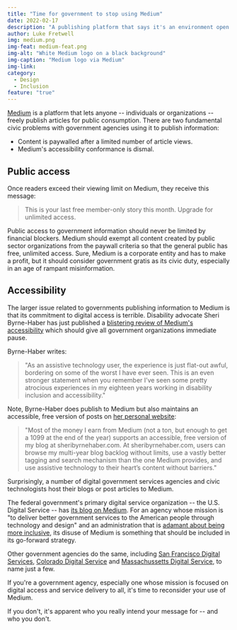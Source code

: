 ```yaml
---
title: "Time for government to stop using Medium"
date: 2022-02-17
description: "A publishing platform that says it's an environment open to everyone doesn't provide equal access to all."
author: Luke Fretwell
img: medium.png
img-feat: medium-feat.png
img-alt: "White Medium logo on a black background"
img-caption: "Medium logo via Medium"
img-link: 
category:
  - Design
  - Inclusion
feature: "true"
---
```


[Medium](https://medium.com) is a platform that lets anyone -- individuals or organizations -- freely publish articles for public consumption. There are two fundamental civic problems with government agencies using it to publish information:

* Content is paywalled after a limited number of article views.
* Medium's accessibility conformance is dismal.

## Public access

Once readers exceed their viewing limit on Medium, they receive this message:

> This is your last free member-only story this month. Upgrade for unlimited access.

Public access to government information should never be limited by financial blockers. Medium should exempt all content created by public sector organizations from the paywall criteria so that the general public has free, unlimited access. Sure, Medium is a corporate entity and has to make a profit, but it should consider government gratis as its civic duty, especially in an age of rampant misinformation.

## Accessibility

The larger issue related to governments publishing information to Medium is that its commitment to digital access is terrible. Disability advocate Sheri Byrne-Haber has just published a [blistering review of Medium's accessibility](https://sheribyrnehaber.medium.com/an-accessibility-review-of-the-new-medium-site-d93e93fae3a1) which should give all government organizations immediate pause.

Byrne-Haber writes:

> "As an assistive technology user, the experience is just flat-out awful, bordering on some of the worst I have ever seen. This is an even stronger statement when you remember I’ve seen some pretty atrocious experiences in my eighteen years working in disability inclusion and accessibility."

Note, Byrne-Haber does publish to Medium but also maintains an accessible, free version of posts on [her personal website](https://sheribyrnehaber.com):

> "Most of the money I earn from Medium (not a ton, but enough to get a 1099 at the end of the year) supports an accessible, free version of my blog at sheribyrnehaber.com. At sheribyrnehaber.com, users can browse my multi-year blog backlog without limits, use a vastly better tagging and search mechanism than the one Medium provides, and use assistive technology to their heart’s content without barriers."

Surprisingly, a number of digital government services agencies and civic technologists host their blogs or post articles to Medium.

The federal government's primary digital service organization -- the U.S. Digital Service -- has [its blog on Medium](https://usdigitalservice.medium.com/). For an agency whose mission is "to deliver better government services to the American people through technology and design" and an administration that is [adamant about being more inclusive](https://www.whitehouse.gov/briefing-room/presidential-actions/2021/06/25/executive-order-on-diversity-equity-inclusion-and-accessibility-in-the-federal-workforce/), its disuse of Medium is something that should be included in its go-forward strategy. 

Other government agencies do the same, including [San Francisco Digital Services](https://medium.com/san-francisco-digital-services), [Colorado Digital Service](https://coloradodigitalservice.medium.com/) and [Massachussetts Digital Service](https://medium.com/massgovdigital), to name just a few.

If you're a government agency, especially one whose mission is focused on digital access and service delivery to all, it's time to reconsider your use of Medium.

If you don't, it's apparent who you really intend your message for -- and who you don't.  